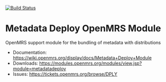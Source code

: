 [![Build Status](https://travis-ci.org/openmrs/openmrs-module-metadatadeploy.svg?branch=master)](https://travis-ci.org/openmrs/openmrs-module-metadatadeploy)

Metadata Deploy OpenMRS Module
==============================

OpenMRS support module for the bundling of metadata with distributions

* Documentation: https://wiki.openmrs.org/display/docs/Metadata+Deploy+Module
* Downloads: https://modules.openmrs.org/modules/view.jsp?module=metadatadeploy
* Issues: https://tickets.openmrs.org/browse/DPLY